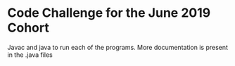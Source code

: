 # Code Challenge for the June 2019 Cohort

Javac and java to run each of the programs. More documentation is present in the .java files
